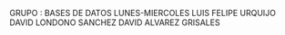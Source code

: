 
GRUPO : BASES DE DATOS LUNES-MIERCOLES 
        LUIS FELIPE URQUIJO
        DAVID LONDONO SANCHEZ
        DAVID ALVAREZ GRISALES
